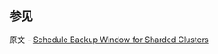 ## 参见

原文 - [Schedule Backup Window for Sharded Clusters]( https://docs.mongodb.com/manual/tutorial/schedule-backup-window-for-sharded-clusters/ )

